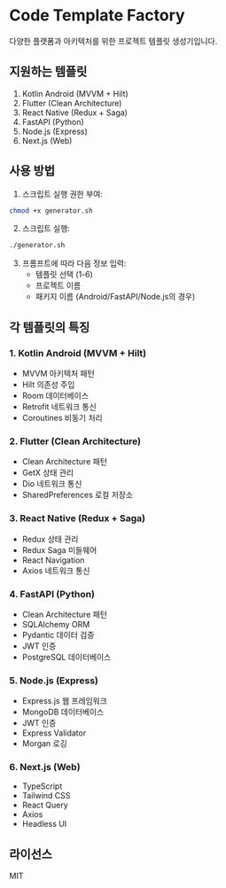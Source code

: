# Code Template Factory

다양한 플랫폼과 아키텍처를 위한 프로젝트 템플릿 생성기입니다.

## 지원하는 템플릿

1. Kotlin Android (MVVM + Hilt)
2. Flutter (Clean Architecture)
3. React Native (Redux + Saga)
4. FastAPI (Python)
5. Node.js (Express)
6. Next.js (Web)

## 사용 방법

1. 스크립트 실행 권한 부여:
```bash
chmod +x generator.sh
```

2. 스크립트 실행:
```bash
./generator.sh
```

3. 프롬프트에 따라 다음 정보 입력:
   - 템플릿 선택 (1-6)
   - 프로젝트 이름
   - 패키지 이름 (Android/FastAPI/Node.js의 경우)

## 각 템플릿의 특징

### 1. Kotlin Android (MVVM + Hilt)
- MVVM 아키텍처 패턴
- Hilt 의존성 주입
- Room 데이터베이스
- Retrofit 네트워크 통신
- Coroutines 비동기 처리

### 2. Flutter (Clean Architecture)
- Clean Architecture 패턴
- GetX 상태 관리
- Dio 네트워크 통신
- SharedPreferences 로컬 저장소

### 3. React Native (Redux + Saga)
- Redux 상태 관리
- Redux Saga 미들웨어
- React Navigation
- Axios 네트워크 통신

### 4. FastAPI (Python)
- Clean Architecture 패턴
- SQLAlchemy ORM
- Pydantic 데이터 검증
- JWT 인증
- PostgreSQL 데이터베이스

### 5. Node.js (Express)
- Express.js 웹 프레임워크
- MongoDB 데이터베이스
- JWT 인증
- Express Validator
- Morgan 로깅

### 6. Next.js (Web)
- TypeScript
- Tailwind CSS
- React Query
- Axios
- Headless UI

## 라이선스

MIT 